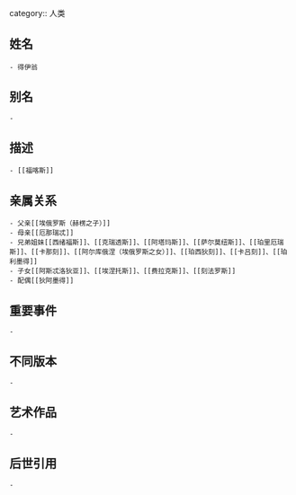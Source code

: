 category:: 人类
## 姓名
	- 得伊翁
## 别名
	-
## 描述
	- [[福喀斯]]
## 亲属关系
	- 父亲[[埃俄罗斯（赫楞之子）]]
	- 母亲[[厄那瑞忒]]
	- 兄弟姐妹[[西绪福斯]]、[[克瑞透斯]]、[[阿塔玛斯]]、[[萨尔莫纽斯]]、[[珀里厄瑞斯]]、[[卡那刻]]、[[阿尔库俄涅（埃俄罗斯之女）]]、[[珀西狄刻]]、[[卡吕刻]]、[[珀利墨得]]
	- 子女[[阿斯忒洛狄亚]]、[[埃涅托斯]]、[[费拉克斯]]、[[刻法罗斯]]
	- 配偶[[狄阿墨得]]
## 重要事件
	-
## 不同版本
	-
## 艺术作品
	-
## 后世引用
	-
